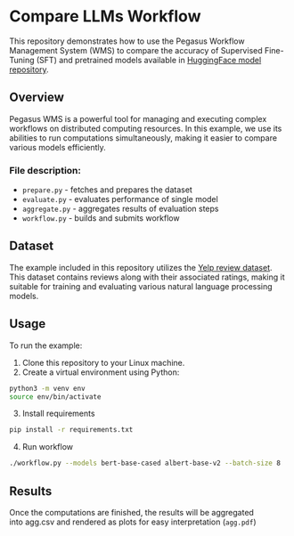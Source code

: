 # Compare LLMs Workflow

This repository demonstrates how to use the Pegasus Workflow Management System (WMS) to compare the accuracy of Supervised Fine-Tuning (SFT) and pretrained models available in [HuggingFace model repository](https://huggingface.co/models).

## Overview

Pegasus WMS is a powerful tool for managing and executing complex workflows on distributed computing resources. In this example, we use its abilities to run computations simultaneously, making it easier to compare various models efficiently.

### File description:

- `prepare.py` - fetches and prepares the dataset
- `evaluate.py` - evaluates performance of single model
- `aggregate.py` - aggregates results of evaluation steps
- `workflow.py` - builds and submits workflow

## Dataset

The example included in this repository utilizes the [Yelp review dataset](https://huggingface.co/datasets/yelp_review_full). This dataset contains reviews along with their associated ratings, making it suitable for training and evaluating various natural language processing models.

## Usage

To run the example:

1. Clone this repository to your Linux machine.
2. Create a virtual environment using Python:

```bash
python3 -m venv env
source env/bin/activate
```
3. Install requirements
```bash
pip install -r requirements.txt
```
4. Run workflow
```bash
./workflow.py --models bert-base-cased albert-base-v2 --batch-size 8
```

## Results
Once the computations are finished, the results will be aggregated into agg.csv and rendered as plots for easy interpretation (`agg.pdf`)
